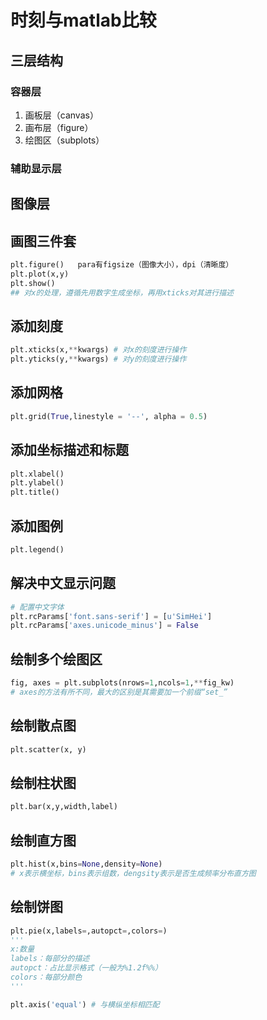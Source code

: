 # 时刻与matlab比较

## 三层结构

### 容器层

1. 画板层（canvas）
2. 画布层（figure）
3. 绘图区（subplots）

### 辅助显示层

## 图像层

## 画图三件套

```py
plt.figure()   para有figsize（图像大小），dpi（清晰度）
plt.plot(x,y)
plt.show()
## 对x的处理，遵循先用数字生成坐标，再用xticks对其进行描述
```

## 添加刻度

```py
plt.xticks(x,**kwargs) # 对x的刻度进行操作
plt.yticks(y,**kwargs) # 对y的刻度进行操作
```

## 添加网格

```py
plt.grid(True,linestyle = '--', alpha = 0.5)
```

## 添加坐标描述和标题

```py
plt.xlabel()
plt.ylabel()
plt.title()
```

## 添加图例

```py
plt.legend()
```

## 解决中文显示问题

```py
# 配置中文字体
plt.rcParams['font.sans-serif'] = [u'SimHei']
plt.rcParams['axes.unicode_minus'] = False
```

## 绘制多个绘图区

```py
fig, axes = plt.subplots(nrows=1,ncols=1,**fig_kw)
# axes的方法有所不同，最大的区别是其需要加一个前缀“set_”
```

## 绘制散点图

```py
plt.scatter(x, y)
```

## 绘制柱状图

```py
plt.bar(x,y,width,label)
```

## 绘制直方图

```py
plt.hist(x,bins=None,density=None)
# x表示横坐标，bins表示组数，dengsity表示是否生成频率分布直方图
```

## 绘制饼图

```py
plt.pie(x,labels=,autopct=,colors=)
'''
x:数量
labels：每部分的描述
autopct：占比显示格式（一般为%1.2f%%）
colors：每部分颜色
'''

plt.axis('equal') # 与横纵坐标相匹配
```

